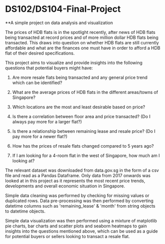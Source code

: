 # DS102/DS104-Final-Project
**A simple project on data analysis and visualization

The prices of HDB flats is in the spotlight recently, after news of HDB flats being transacted at record prices and of more million dollar HDB flats being transacted. This draws into question on whether HDB flats are still currently affordable and what are the finances one must have in order to afford a HDB flat of their desired specifications. 

This project aims to visualize and provide insights into the following questions that potential buyers might have:

1. Are more resale flats being transacted and any general price trend which can be identified? 

2. What are the average prices of HDB flats in the different areas/towns of Singapore?

3. Which locations are the most and least desirable based on price?

4. Is there a correlation between floor area and price transacted? (Do I always pay more for a larger flat?)

5. Is there a relationship between remaining lease and resale price? (Do I pay more for a newer flat?)

6. How has the prices of resale flats changed compared to 5 years ago?

7. If I am looking for a 4-room flat in the west of Singapore, how much am I looking at?

The relevant dataset was downloaded from data.gov.sg in the form of a csv file and read as a Pandas Dataframe. Only data from 2017 onwards was looked at in this project as it represents the most recent price trends, developments and overall economic situation in Singapore.

Simple data cleaning was performed by checking for missing values or duplicated rows. Data pre-processing was then performed by converting datetime columns such as 'remaining_lease' & 'month' from string objects to datetime objects. 

Simple data visualization was then performed using a mixture of matplotlib pie charts, bar charts and scatter plots and seaborn heatmaps to gain insights into the questions mentioned above, which can be used as a guide for potential buyers or sellers looking to transact a resale flat.
